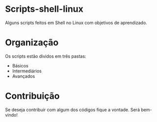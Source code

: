 Scripts-shell-linux
=================

Alguns scripts feitos em Shell no Linux com objetivos de aprendizado.


Organização
================

Os scripts estão dividos em três pastas:

- Básicos
- Intermediários
- Avançados


Contribuição
============

Se deseja contribuir com algum dos códigos fique a vontade. Será bem-vindo!
